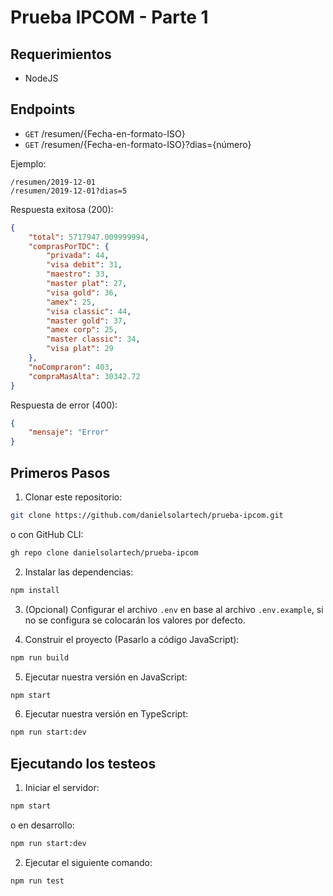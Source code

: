 # Prueba IPCOM - Parte 1

## Requerimientos
-   NodeJS

## Endpoints
-   `GET` /resumen/{Fecha-en-formato-ISO}
-   `GET` /resumen/{Fecha-en-formato-ISO}?dias={número}

Ejemplo:
```
/resumen/2019-12-01
/resumen/2019-12-01?dias=5
```

Respuesta exitosa (200):
```json
{
    "total": 5717947.009999994,
    "comprasPorTDC": {
        "privada": 44,
        "visa debit": 31,
        "maestro": 33,
        "master plat": 27,
        "visa gold": 36,
        "amex": 25,
        "visa classic": 44,
        "master gold": 37,
        "amex corp": 25,
        "master classic": 34,
        "visa plat": 29
    },
    "noCompraron": 403,
    "compraMasAlta": 30342.72
}
```

Respuesta de error (400):
```json
{
    "mensaje": "Error"
}
```

## Primeros Pasos
1. Clonar este repositorio:
```sh
git clone https://github.com/danielsolartech/prueba-ipcom.git
```
o con GitHub CLI:
```sh
gh repo clone danielsolartech/prueba-ipcom
```

2. Instalar las dependencias:
```sh
npm install
```

3. (Opcional) Configurar el archivo `.env` en base al archivo `.env.example`, si no se configura se colocarán los valores por defecto.

4. Construir el proyecto (Pasarlo a código JavaScript):
```sh
npm run build
```

5. Ejecutar nuestra versión en JavaScript:
```sh
npm start
```

6. Ejecutar nuestra versión en TypeScript:
```sh
npm run start:dev
```

## Ejecutando los testeos
1. Iniciar el servidor:
```sh
npm start
```
o en desarrollo:
```sh
npm run start:dev
```

2. Ejecutar el siguiente comando:
```sh
npm run test
```
